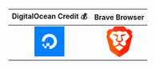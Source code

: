 | DigitalOcean Credit :moneybag:                                                                                       |Brave Browser |
|:--------------------------------------------------------------------------------------------------------------------:|:-:|
| [![ocean](https://raw.githubusercontent.com/giansalex/giansalex/master/sp/digitalocean.png)](https://bit.ly/2H0zmGF) | [![brave](https://raw.githubusercontent.com/giansalex/giansalex/master/sp/brave.png)](https://brave.com/gia977) |
